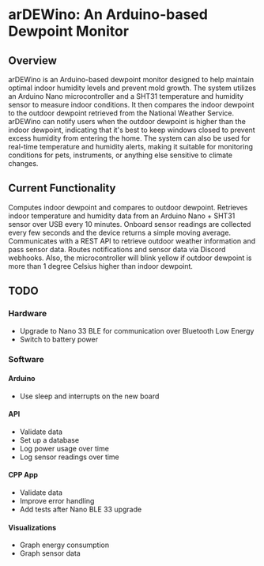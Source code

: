 # arDEWino: An Arduino-based Dewpoint Monitor
## Overview

arDEWino is an Arduino-based dewpoint monitor designed to help maintain optimal indoor humidity levels and prevent mold growth. The system utilizes an Arduino Nano microcontroller and a SHT31 temperature and humidity sensor to measure indoor conditions. It then compares the indoor dewpoint to the outdoor dewpoint retrieved from the National Weather Service.
arDEWino can notify users when the outdoor dewpoint is higher than the indoor dewpoint, indicating that it's best to keep windows closed to prevent excess humidity from entering the home. The system can also be used for real-time temperature and humidity alerts, making it suitable for monitoring conditions for pets, instruments, or anything else sensitive to climate changes.

## Current Functionality
Computes indoor dewpoint and compares to outdoor dewpoint. Retrieves indoor temperature and humidity data from an Arduino Nano + SHT31 sensor over USB every 10 minutes. Onboard sensor readings are collected every few seconds and the device returns a simple moving average.
Communicates with a REST API to retrieve outdoor weather information and pass sensor data.
Routes notifications and sensor data via Discord webhooks.
Also, the microcontroller will blink yellow if outdoor dewpoint is more than 1 degree Celsius higher than indoor dewpoint.

## TODO
### Hardware
* Upgrade to Nano 33 BLE for communication over Bluetooth Low Energy
* Switch to battery power

### Software

#### Arduino
* Use sleep and interrupts on the new board

#### API
* Validate data
* Set up a database
* Log power usage over time
* Log sensor readings over time

#### CPP App
* Validate data
* Improve error handling
* Add tests after Nano BLE 33 upgrade

#### Visualizations
* Graph energy consumption
* Graph sensor data
